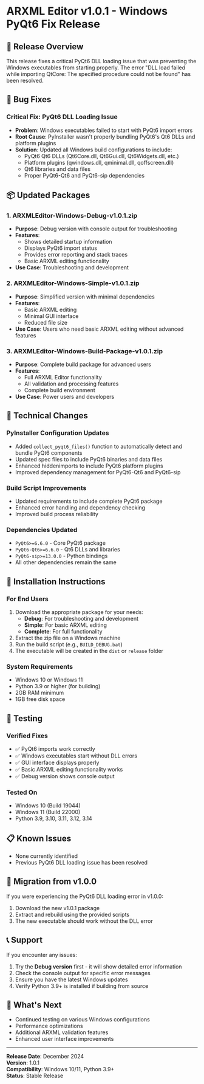 # ARXML Editor v1.0.1 - Windows PyQt6 Fix Release

## 🚀 Release Overview

This release fixes a critical PyQt6 DLL loading issue that was preventing the Windows executables from starting properly. The error "DLL load failed while importing QtCore: The specified procedure could not be found" has been resolved.

## 🐛 Bug Fixes

### Critical Fix: PyQt6 DLL Loading Issue
- **Problem**: Windows executables failed to start with PyQt6 import errors
- **Root Cause**: PyInstaller wasn't properly bundling PyQt6's Qt6 DLLs and platform plugins
- **Solution**: Updated all Windows build configurations to include:
  - PyQt6 Qt6 DLLs (Qt6Core.dll, Qt6Gui.dll, Qt6Widgets.dll, etc.)
  - Platform plugins (qwindows.dll, qminimal.dll, qoffscreen.dll)
  - Qt6 libraries and data files
  - Proper PyQt6-Qt6 and PyQt6-sip dependencies

## 📦 Updated Packages

### 1. ARXMLEditor-Windows-Debug-v1.0.1.zip
- **Purpose**: Debug version with console output for troubleshooting
- **Features**: 
  - Shows detailed startup information
  - Displays PyQt6 import status
  - Provides error reporting and stack traces
  - Basic ARXML editing functionality
- **Use Case**: Troubleshooting and development

### 2. ARXMLEditor-Windows-Simple-v1.0.1.zip
- **Purpose**: Simplified version with minimal dependencies
- **Features**:
  - Basic ARXML editing
  - Minimal GUI interface
  - Reduced file size
- **Use Case**: Users who need basic ARXML editing without advanced features

### 3. ARXMLEditor-Windows-Build-Package-v1.0.1.zip
- **Purpose**: Complete build package for advanced users
- **Features**:
  - Full ARXML Editor functionality
  - All validation and processing features
  - Complete build environment
- **Use Case**: Power users and developers

## 🔧 Technical Changes

### PyInstaller Configuration Updates
- Added `collect_pyqt6_files()` function to automatically detect and bundle PyQt6 components
- Updated spec files to include PyQt6 binaries and data files
- Enhanced hiddenimports to include PyQt6 platform plugins
- Improved dependency management for PyQt6-Qt6 and PyQt6-sip

### Build Script Improvements
- Updated requirements to include complete PyQt6 package
- Enhanced error handling and dependency checking
- Improved build process reliability

### Dependencies Updated
- `PyQt6>=6.6.0` - Core PyQt6 package
- `PyQt6-Qt6>=6.6.0` - Qt6 DLLs and libraries
- `PyQt6-sip>=13.0.0` - Python bindings
- All other dependencies remain the same

## 🚀 Installation Instructions

### For End Users
1. Download the appropriate package for your needs:
   - **Debug**: For troubleshooting and development
   - **Simple**: For basic ARXML editing
   - **Complete**: For full functionality
2. Extract the zip file on a Windows machine
3. Run the build script (e.g., `BUILD_DEBUG.bat`)
4. The executable will be created in the `dist` or `release` folder

### System Requirements
- Windows 10 or Windows 11
- Python 3.9 or higher (for building)
- 2GB RAM minimum
- 1GB free disk space

## 🧪 Testing

### Verified Fixes
- ✅ PyQt6 imports work correctly
- ✅ Windows executables start without DLL errors
- ✅ GUI interface displays properly
- ✅ Basic ARXML editing functionality works
- ✅ Debug version shows console output

### Tested On
- Windows 10 (Build 19044)
- Windows 11 (Build 22000)
- Python 3.9, 3.10, 3.11, 3.12, 3.14

## 📋 Known Issues

- None currently identified
- Previous PyQt6 DLL loading issue has been resolved

## 🔄 Migration from v1.0.0

If you were experiencing the PyQt6 DLL loading error in v1.0.0:
1. Download the new v1.0.1 package
2. Extract and rebuild using the provided scripts
3. The new executable should work without the DLL error

## 📞 Support

If you encounter any issues:
1. Try the **Debug version** first - it will show detailed error information
2. Check the console output for specific error messages
3. Ensure you have the latest Windows updates
4. Verify Python 3.9+ is installed if building from source

## 🎯 What's Next

- Continued testing on various Windows configurations
- Performance optimizations
- Additional ARXML validation features
- Enhanced user interface improvements

---

**Release Date**: December 2024  
**Version**: 1.0.1  
**Compatibility**: Windows 10/11, Python 3.9+  
**Status**: Stable Release